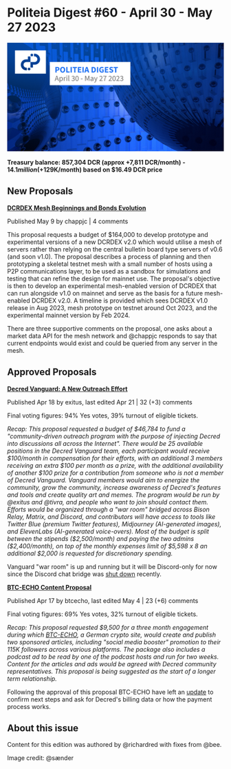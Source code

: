 # Politeia Digest #60 - April 30 - May 27 2023

![Image credit: @sænder](img/issue060/060-title.png)

**Treasury balance: 857,304 DCR (approx +7,811 DCR/month) - $14.1 million (+$129K/month) based on $16.49 DCR price**

## New Proposals

**[DCRDEX Mesh Beginnings and Bonds Evolution](https://proposals.decred.org/record/4d2324b)**

Published May 9 by chappjc | 4 comments

This proposal requests a budget of $164,000 to develop prototype and experimental versions of a new DCRDEX v2.0 which would utilise a mesh of servers rather than relying on the central bulletin board type servers of v0.6 (and soon v1.0). The proposal describes a process of planning and then prototyping a skeletal testnet mesh with a small number of hosts using a P2P communications layer, to be used as a sandbox for simulations and testing that can refine the design for mainnet use. The proposal's objective is then to develop an experimental mesh-enabled version of DCRDEX that can run alongside v1.0 on mainnet and serve as the basis for a future mesh-enabled DCRDEX v2.0. A timeline is provided which sees DCRDEX v1.0 release in Aug 2023, mesh prototype on testnet around Oct 2023, and the experimental mainnet version by Feb 2024.

There are three supportive comments on the proposal, one asks about a market data API for the mesh network and @chappjc responds to say that current endpoints would exist and could be queried from any server in the mesh.

## Approved Proposals

**[Decred Vanguard: A New Outreach Effort](https://proposals.decred.org/record/0a1b782)**

Published Apr 18 by exitus, last edited Apr 21 | 32 (+3) comments

Final voting figures: 94% Yes votes, 39% turnout of eligible tickets.

*Recap: This proposal requested a budget of $46,784 to fund a "community-driven outreach program with the purpose of injecting Decred into discussions all across the Internet". There would be 25 available positions in the Decred Vanguard team, each participant would receive $100/month in compensation for their efforts, with an additional 3 members receiving an extra $100 per month as a prize, with the additional availability of another $100 prize for a contribution from someone who is not a member of Decred Vanguard. Vanguard members would aim to energize the community, grow the community, increase awareness of Decred's features and tools and create quality art and memes. The program would be run by @exitus and @tivra, and people who want to join should contact them. Efforts would be organized through a "war room" bridged across Bison Relay, Matrix, and Discord, and contributors will have access to tools like Twitter Blue (premium Twitter features), Midjourney (AI-generated images), and ElevenLabs (AI-generated voice-overs). Most of the budget is split between the stipends ($2,500/month) and paying the two admins ($2,400/month), on top of the monthly expenses limit of $5,598 x 8 an additional $2,000 is requested for discretionary spending.*

Vanguard "war room" is up and running but it will be Discord-only for now since the Discord chat bridge was [shut down](https://www.decredmagazine.com/decred-journal-april-2023/#ecosystem) recently.

**[BTC-ECHO Content Proposal](https://proposals.decred.org/record/49e373b)**

Published Apr 17 by btcecho, last edited May 4 | 23 (+6) comments

Final voting figures: 69% Yes votes, 32% turnout of eligible tickets.

*Recap: This proposal requested $9,500 for a three month engagement during which [BTC-ECHO](https://www.btc-echo.de/), a German crypto site, would create and publish two sponsored articles, including "social media booster" promotion to their 115K followers across various platforms. The package also includes a podcast ad to be read by one of the podcast hosts and run for two weeks. Content for the articles and ads would be agreed with Decred community representatives. This proposal is being suggested as the start of a longer term relationship.*

Following the approval of this proposal BTC-ECHO have left an [update](https://proposals.decred.org/record/49e373b) to confirm next steps and ask for Decred's billing data or how the payment process works.

## About this issue

Content for this edition was authored by @richardred with fixes from @bee.

Image credit: @sænder
